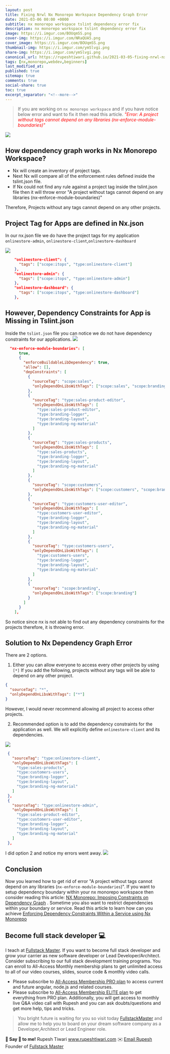 ```yaml
---
layout: post
title: Fixing Nrwl Nx Monorepo Workspace Dependency Graph Error
date: 2021-03-06 00:00 +0000
subtitle: nx monorepo workspace tslint dependency error fix
description: nx monorepo workspace tslint dependency error fix
image: https://i.imgur.com/BOUqmSS.png
cover-img: https://i.imgur.com/NRaQUA5.png
cover_image: https://i.imgur.com/BOUqmSS.png
thumbnail-img: https://i.imgur.com/ymSlvgi.png
share-img: https://i.imgur.com/ymSlvgi.png
canonical_url: https://rupeshtiwari.github.io/2021-03-05-fixing-nrwl-nx-monorepo-dependency-graph-error/
tags: [nx,monorepo,webdev,beginners]
last_modified_at:
published: true
sitemap: true
comments: true
social-share: true
toc: true
excerpt_separator: "<!--more-->"
---
```


> If you are working on `nx monorepo workspace` and if you have notice below error and want to fix it then read this article.
> <span style="color:red;">_"Error: A project without tags cannot depend on any libraries (nx-enforce-module-boundaries)"_</span>


![](https://i.imgur.com/beHSv09.png)



## How dependency graph works in Nx Monorepo Workspace?

- Nx will create an inventory of project tags. 
- Next Nx will compare all of the enforcement rules defined inside the tslint.json file. 
- If Nx could not find any rule against a project tag inside the tslint.json file then it will throw error "A project without tags cannot depend on any libraries (nx-enforce-module-boundaries)"

Therefore, Projects without any tags cannot depend on any other projects. 

## Project Tag for Apps are defined in Nx.json

In our nx.json file we do have the project tags for my application `onlinestore-admin`, `onlinestore-client`,`onlinestore-dashboard`
 
![](https://i.imgur.com/EaXyAVW.png)

``` json
    "onlinestore-client": {
      "tags": ["scope:itops", "type:onlinestore-client"]
    },
    "onlinestore-admin": {
      "tags": ["scope:itops", "type:onlinestore-admin"]
    },
    "onlinestore-dashboard": {
      "tags": ["scope:itops", "type:onlinestore-dashboard"]
    },
```



## However, Dependency Constraints for App is Missing in Tslint.json

Inside the `tslint.json` file you can notice we do not have dependency constraints for our applications. 
![](https://i.imgur.com/6gveNgH.png)

```json
  "nx-enforce-module-boundaries": [
      true,
      {
        "enforceBuildableLibDependency": true,
        "allow": [],
        "depConstraints": [
          {
            "sourceTag": "scope:sales",
            "onlyDependOnLibsWithTags": ["scope:sales", "scope:branding"]
          },
          {
            "sourceTag": "type:sales-product-editor",
            "onlyDependOnLibsWithTags": [
              "type:sales-product-editor",
              "type:branding-logger",
              "type:branding-layout",
              "type:branding-ng-material"
            ]
          },
          {
            "sourceTag": "type:sales-products",
            "onlyDependOnLibsWithTags": [
              "type:sales-products",
              "type:branding-logger",
              "type:branding-layout",
              "type:branding-ng-material"
            ]
          },
          {
            "sourceTag": "scope:customers",
            "onlyDependOnLibsWithTags": ["scope:customers", "scope:branding"]
          },
          {
            "sourceTag": "type:customers-user-editor",
            "onlyDependOnLibsWithTags": [
              "type:customers-user-editor",
              "type:branding-logger",
              "type:branding-layout",
              "type:branding-ng-material"
            ]
          },
          {
            "sourceTag": "type:customers-users",
            "onlyDependOnLibsWithTags": [
              "type:customers-users",
              "type:branding-logger",
              "type:branding-layout",
              "type:branding-ng-material"
            ]
          },
          {
            "sourceTag": "scope:branding",
            "onlyDependOnLibsWithTags": ["scope:branding"]
          }
        ]
      }
    ],
```

So notice since nx is not able to find out any dependency constraints for the projects therefore, it is throwing error. 

## Solution to Nx Dependency Graph Error

There are 2 options. 

1. Either you can allow everyone to access every other projects by using `[*]`
If you add the following, projects without any tags will be able to depend on any other project.

```json
{
  "sourceTag": "*",
  "onlyDependOnLibsWithTags": ["*"]
}
```

However, I would never recommend allowing all project to access other projects.

2. Recommended option is to add the dependency constraints for the application as well. We will explicitly define `onlinestore-client` and its dependencies. 

![](https://i.imgur.com/Asl9W4z.png)

```json
 {
   "sourceTag": "type:onlinestore-client",
   "onlyDependOnLibsWithTags": [
     "type:sales-products",
     "type:customers-users",
     "type:branding-logger",
     "type:branding-layout",
     "type:branding-ng-material"
   ]
 },
 {
   "sourceTag": "type:onlinestore-admin",
   "onlyDependOnLibsWithTags": [
     "type:sales-product-editor",
     "type:customers-user-editor",
     "type:branding-logger",
     "type:branding-layout",
     "type:branding-ng-material"
   ]
 },

```

I did option 2 and notice my errors went away. 
![](https://i.imgur.com/OaPHQyy.png)


## Conclusion 

Now you learned how to get rid of error "A project without tags cannot depend on any libraries (`nx-enforce-module-boundaries`)". If you want to setup dependency boundary within your nx monorepo workspace then consider reading this article: [NX Monorepo: Imposing Constraints on Dependency Graph](https://fullstackmaster.net/detail/blog/9 ) . Sometime you also want to restrict dependencies within your boundary or service. Read this article to learn how can you achieve [Enforcing Dependency Constraints Within a Service using Nx Monorepo](https://fullstackmaster.net/detail/blog/10)

## Become full stack developer 💻

I teach at [Fullstack Master](https://www.fullstackmaster.net).  If you want to become full stack developer and grow your carrier as new software developer or Lead Developer/Architect. Consider subscribing to our full stack development training programs. You can enroll to All-Access Monthly membership plans to get unlimited access to all of our video courses, slides, source code & monthly video calls.

- Please subscribe to [All-Access Membership PRO plan](https://www.fullstackmaster.net/pro) to access current and future angular, node.js and related courses.
- Please subscribe to [All-Access Membership ELITE plan](https://www.fullstackmaster.net/elite) to get everything from PRO plan. Additionally, you will get access to monthly live Q&A video call with Rupesh and you can ask doubts/questions and get more help, tips and tricks.

> You bright future is waiting for you so visit today [FullstackMaster](www.fullstackmaster.net) and allow me to help you to board on your dream software company as a Developer,Architect or Lead Engineer role.

**💖 Say 👋 to me!**
Rupesh Tiwari
<a href="https://www.rupeshtiwari.com"> www.rupeshtiwari.com</a> 
✉️ <a href="mailto:fullstackmaster1@gmail.com?subject=Hi"> Email Rupesh</a>
Founder of <a href="https://www.fullstackmaster.net"> Fullstack Master</a>